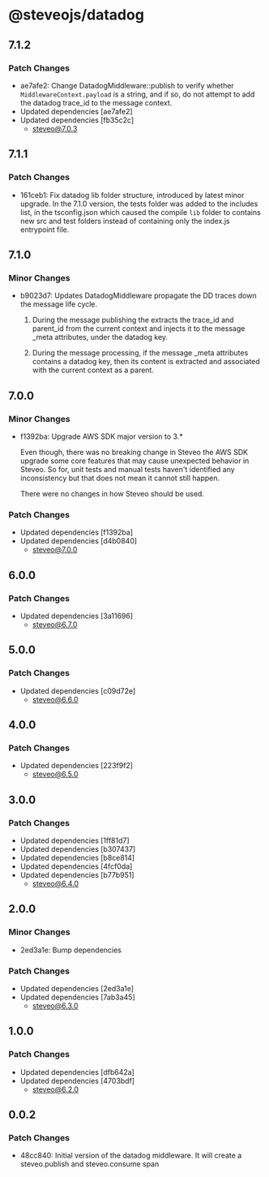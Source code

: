 # @steveojs/datadog

## 7.1.2

### Patch Changes

- ae7afe2: Change DatadogMiddleware::publish to verify whether `MiddlewareContext.payload`
  is a string, and if so, do not attempt to add the datadog trace_id to the message
  context.
- Updated dependencies [ae7afe2]
- Updated dependencies [fb35c2c]
  - steveo@7.0.3

## 7.1.1

### Patch Changes

- 161ceb1: Fix datadog lib folder structure, introduced by latest minor upgrade.
  In the 7.1.0 version, the tests folder was added to the includes list, in the
  tsconfig.json which caused the compile `lib` folder to contains new src and test
  folders instead of containing only the index.js entrypoint file.

## 7.1.0

### Minor Changes

- b9023d7: Updates DatadogMiddleware propagate the DD traces down the message life cycle.

  1. During the message publishing the extracts the trace_id and parent_id from the current context and injects it to the message \_meta attributes, under the datadog key.

  2. During the message processing, if the message \_meta attributes contains a datadog key, then its content is extracted and associated with the current context as a parent.

## 7.0.0

### Minor Changes

- f1392ba: Upgrade AWS SDK major version to 3.\*

  Even though, there was no breaking change in Steveo the AWS SDK upgrade some core features that may cause unexpected
  behavior in Steveo. So for, unit tests and manual tests haven't identified any inconsistency but that does not mean it
  cannot still happen.

  There were no changes in how Steveo should be used.

### Patch Changes

- Updated dependencies [f1392ba]
- Updated dependencies [d4b0840]
  - steveo@7.0.0

## 6.0.0

### Patch Changes

- Updated dependencies [3a11696]
  - steveo@6.7.0

## 5.0.0

### Patch Changes

- Updated dependencies [c09d72e]
  - steveo@6.6.0

## 4.0.0

### Patch Changes

- Updated dependencies [223f9f2]
  - steveo@6.5.0

## 3.0.0

### Patch Changes

- Updated dependencies [1ff81d7]
- Updated dependencies [b307437]
- Updated dependencies [b8ce814]
- Updated dependencies [4fcf0da]
- Updated dependencies [b77b951]
  - steveo@6.4.0

## 2.0.0

### Minor Changes

- 2ed3a1e: Bump dependencies

### Patch Changes

- Updated dependencies [2ed3a1e]
- Updated dependencies [7ab3a45]
  - steveo@6.3.0

## 1.0.0

### Patch Changes

- Updated dependencies [dfb642a]
- Updated dependencies [4703bdf]
  - steveo@6.2.0

## 0.0.2

### Patch Changes

- 48cc840: Initial version of the datadog middleware. It will create a steveo.publish and steveo.consume span
